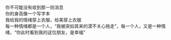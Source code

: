 你不可能没有收到那一则消息  
你的身高像一个写字本  
我给我的情绪穿上衣服，给美穿上衣服  
每一种情绪都是一个人，“我被突如其来的漠不关心拖走”，每一个人，又是一种情绪，“你此时看到我的这位朋友，是幸福”  
